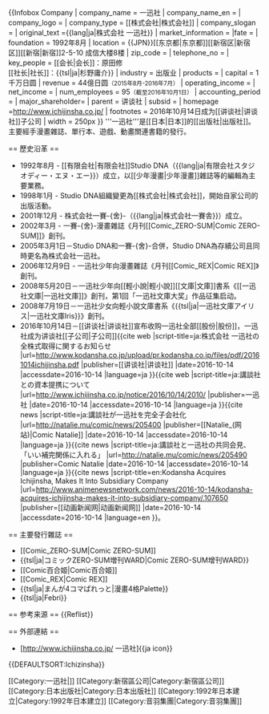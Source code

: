 {{Infobox Company 
| company_name = 一迅社
| company_name_en = 
| company_logo = 
| company_type = [[株式会社|株式会社]]
| company_slogan = 
| original_text ={{lang|ja|株式会社 一迅社}}
| market_information = 
|fate = 
| foundation = 1992年8月
| location = {{JPN}}[[东京都|东京都]][[新宿区|新宿区]][[新宿|新宿]]2-5-10 成信大楼8楼
| zip_code = 
| telephone_no = 
| key_people = [[会长|会长]]：原田修<br>[[社长|社长]]：{{tsl|ja|杉野庸介}}
| industry = 出版业
| products = 
| capital = 1千万日圆
| revenue = 44億日圆<small>（2015年8月-2016年7月）</small>
| operating_income =
| net_income = 
| num_employees = 95<small>（截至2016年10月1日）</small>
| accounting_period = 
| major_shareholder= 
| parent = 讲谈社
| subsid = 
| homepage =http://www.ichijinsha.co.jp/
| footnotes = 2016年10月14日成为[[讲谈社|讲谈社]]子公司
| width = 250px
}}
'''一迅社'''是[[日本|日本]]的[[出版社|出版社]]。主要經手漫畫雜誌、單行本、遊戲、動畫關連書籍的發行。

== 歷史沿革 ==
* 1992年8月 - [[有限会社|有限会社]]Studio DNA（{{lang|ja|有限会社スタジオディー・エヌ・エー}}）成立，以[[少年漫畫|少年漫畫]]雜誌等的編輯為主要業務。
* 1998年1月 - Studio DNA組織變更為[[株式会社|株式会社]]，開始自家公司的出版活動。
* 2001年12月 - 株式会社一賽-{舍}-（{{lang|ja|株式会社一賽舎}}）成立。
* 2002年3月 - 一賽-{舍}-漫畫雜誌《月刊[[Comic_ZERO-SUM|Comic ZERO-SUM]]》創刊。
* 2005年3月1日－Studio DNA和一賽-{舍}-合併，Studio DNA為存續公司且同時更名為株式会社一迅社。
* 2006年12月9日 - 一迅社少年向漫畫雜誌《月刊[[Comic_REX|Comic REX]]》創刊。
* 2008年5月20日－一迅社少年向[[輕小說|輕小說]][[文庫|文庫]]書系《[[一迅社文庫|一迅社文庫]]》創刊，第1回「一迅社文庫大奖」作品征集启动。
* 2008年7月19日－一迅社少女向輕小說文庫書系《{{tsl|ja|一迅社文庫アイリス|一迅社文庫Iris}}》創刊。
* 2016年10月14日－[[讲谈社|讲谈社]]宣布收购一迅社全部[[股份|股份]]，一迅社成为讲谈社[[子公司|子公司]]<ref>{{cite web |script-title=ja:株式会社 一迅社の全株式取得に関するお知らせ |url=http://www.kodansha.co.jp/upload/pr.kodansha.co.jp/files/pdf/20161014ichijinsha.pdf |publisher=[[讲谈社|讲谈社]] |date=2016-10-14 |accessdate=2016-10-14 |language=ja }}</ref><ref>{{cite web |script-title=ja:講談社との資本提携について |url=http://www.ichijinsha.co.jp/notice/2016/10/14/2010/ |publisher=一迅社 |date=2016-10-14 |accessdate=2016-10-14 |language=ja }}</ref><ref>{{cite news |script-title=ja:講談社が一迅社を完全子会社化 |url=http://natalie.mu/comic/news/205400 |publisher=[[Natalie_(网站)|Comic Natalie]] |date=2016-10-14 |accessdate=2016-10-14 |language=ja }}</ref><ref>{{cite news |script-title=ja:講談社と一迅社の共同会見、「いい補完関係に入れる」 |url=http://natalie.mu/comic/news/205490 |publisher=Comic Natalie |date=2016-10-14 |accessdate=2016-10-14 |language=ja }}</ref><ref>{{cite news |script-title=en:Kodansha Acquires Ichijinsha, Makes It Into Subsidiary Company |url=http://www.animenewsnetwork.com/news/2016-10-14/kodansha-acquires-ichijinsha-makes-it-into-subsidiary-company/.107650 |publisher=[[动画新闻网|动画新闻网]] |date=2016-10-14 |accessdate=2016-10-14 |language=en }}</ref>。

== 主要發行雜誌 ==
* [[Comic_ZERO-SUM|Comic ZERO-SUM]]
* {{tsl|ja|コミックZERO-SUM増刊WARD|Comic ZERO-SUM增刊WARD}}
* [[Comic百合姬|Comic百合姬]]
* [[Comic_REX|Comic REX]]
* {{tsl|ja|まんが4コマぱれっと|漫畫4格Palette}}
* {{tsl|ja|Febri}}

== 参考来源 ==
{{Reflist}}

== 外部連結 ==
* [http://www.ichijinsha.co.jp/ 一迅社]{{ja icon}}

{{DEFAULTSORT:Ichizinsha}}

[[Category:一迅社|]]
[[Category:新宿區公司|Category:新宿區公司]]
[[Category:日本出版社|Category:日本出版社]]
[[Category:1992年日本建立|Category:1992年日本建立]]
[[Category:音羽集團|Category:音羽集團]]